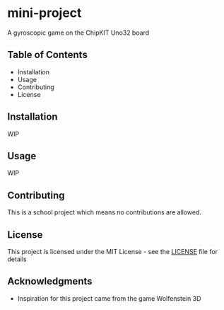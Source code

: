 # mini-project
A gyroscopic game on the ChipKIT Uno32 board

## Table of Contents

- Installation
- Usage
- Contributing
- License

## Installation

WIP

## Usage

WIP

## Contributing

This is a school project which means no contributions are allowed.

## License

This project is licensed under the MIT License - see the [LICENSE](LICENSE) file for details

## Acknowledgments

- Inspiration for this project came from the game Wolfenstein 3D
